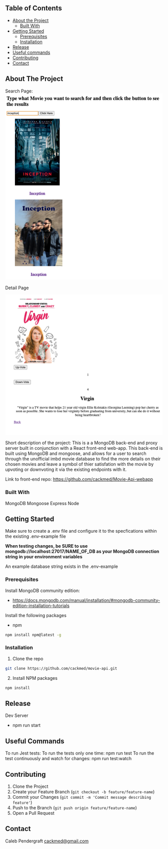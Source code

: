 <!-- TABLE OF CONTENTS -->
## Table of Contents

* [About the Project](#about-the-project)
  * [Built With](#built-with)
* [Getting Started](#getting-started)
  * [Prerequisites](#prerequisites)
  * [Installation](#installation)
* [Release](#release)
* [Useful commands](#useful-commands)
* [Contributing](#contributing)
* [Contact](#contact)



<!-- ABOUT THE PROJECT -->
## About The Project
Search Page:
![search-page](/assets/screen-shot1.png) 

Detail Page

![detail-page](/assets/screen-shot2.png) 

Short description of the project: This is a a MongoDB back-end and proxy server built in conjunction with a React front-end web-app. This back-end is built using MongoDB and mongoose, and allows for a user to search through the unofficial imbd movie database to find the more details on their chosen movies and leave a symbol of thier satisfation with the movie by upvoting or downvoting it via the existing endpoints with it. 

Link to front-end repo: https://github.com/cackmed/Movie-Api-webapp

<!-- BUILT WITH -->
### Built With
MongoDB
Mongoose
Express
Node

<!-- GETTING STARTED -->
## Getting Started

Make sure to create a .env file and configure it to the specfications within the existing .env-example file

**When testing changes, be SURE to use mongodb://localhost:27017/NAME_OF_DB as your MongoDB connection string in your environment variables**

An example database string exists in the .env-example


<!-- PREREQUISITES -->
### Prerequisites
Install MongoDB community edition: 

* https://docs.mongodb.com/manual/installation/#mongodb-community-edition-installation-tutorials


Install the following packages 
* npm
```sh
npm install npm@latest -g
```

<!-- INSTALLATION -->
### Installation

1. Clone the repo
```sh
git clone https://github.com/cackmed/movie-api.git
```
2. Install NPM packages
```sh
npm install
```


<!-- RELEASE -->
## Release

Dev Server

* npm run start 


<!-- Useful commands -->
## Useful Commands
To run Jest tests:
 To run the tests only one time: npm run test
 To run the test continuously and watch for changes: npm run test:watch


<!-- CONTRIBUTING -->
## Contributing


1. Clone the Project
2. Create your Feature Branch (`git checkout -b feature/feature-name`)
3. Commit your Changes (`git commit -m 'Commit message describing feature'`)
4. Push to the Branch (`git push origin feature/feature-name`)
5. Open a Pull Request


<!-- CONTACT -->
## Contact

Caleb Pendergraft <cackmed@gmail.com>
